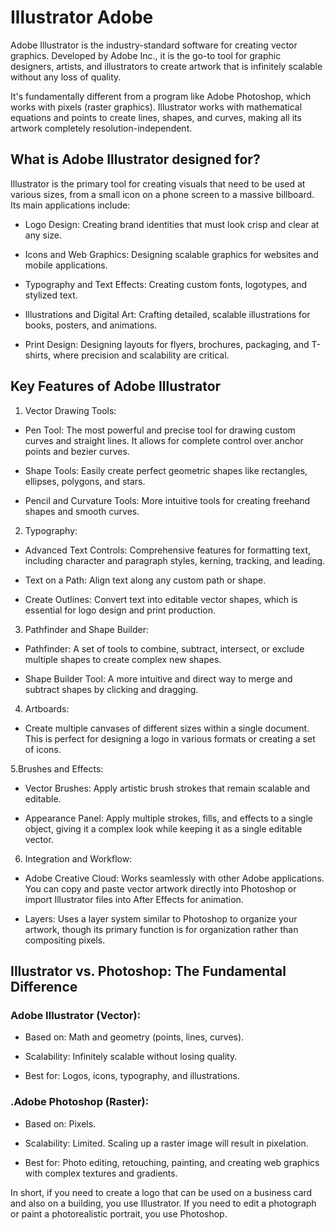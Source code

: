 # Illustrator Adobe 
Adobe Illustrator is the industry-standard software for creating vector graphics. Developed by Adobe Inc., it is the go-to tool for graphic designers, artists, and illustrators to create artwork that is infinitely scalable without any loss of quality.

It's fundamentally different from a program like Adobe Photoshop, which works with pixels (raster graphics). Illustrator works with mathematical equations and points to create lines, shapes, and curves, making all its artwork completely resolution-independent.

## What is Adobe Illustrator designed for?
Illustrator is the primary tool for creating visuals that need to be used at various sizes, from a small icon on a phone screen to a massive billboard. Its main applications include:

- Logo Design: Creating brand identities that must look crisp and clear at any size.

- Icons and Web Graphics: Designing scalable graphics for websites and mobile applications.

- Typography and Text Effects: Creating custom fonts, logotypes, and stylized text.

- Illustrations and Digital Art: Crafting detailed, scalable illustrations for books, posters, and animations.

- Print Design: Designing layouts for flyers, brochures, packaging, and T-shirts, where precision and scalability are critical.

## Key Features of Adobe Illustrator
1. Vector Drawing Tools:

- Pen Tool: The most powerful and precise tool for drawing custom curves and straight lines. It allows for complete control over anchor points and bezier curves.

- Shape Tools: Easily create perfect geometric shapes like rectangles, ellipses, polygons, and stars.

- Pencil and Curvature Tools: More intuitive tools for creating freehand shapes and smooth curves.

2. Typography:

- Advanced Text Controls: Comprehensive features for formatting text, including character and paragraph styles, kerning, tracking, and leading.

- Text on a Path: Align text along any custom path or shape.

- Create Outlines: Convert text into editable vector shapes, which is essential for logo design and print production.

3. Pathfinder and Shape Builder:

- Pathfinder: A set of tools to combine, subtract, intersect, or exclude multiple shapes to create complex new shapes.

- Shape Builder Tool: A more intuitive and direct way to merge and subtract shapes by clicking and dragging.

4. Artboards:

- Create multiple canvases of different sizes within a single document. This is perfect for designing a logo in various formats or creating a set of icons.


5.Brushes and Effects:

- Vector Brushes: Apply artistic brush strokes that remain scalable and editable.

- Appearance Panel: Apply multiple strokes, fills, and effects to a single object, giving it a complex look while keeping it as a single editable vector.

6. Integration and Workflow:

- Adobe Creative Cloud: Works seamlessly with other Adobe applications. You can copy and paste vector artwork directly into Photoshop or import Illustrator files into After Effects for animation.

- Layers: Uses a layer system similar to Photoshop to organize your artwork, though its primary function is for organization rather than compositing pixels.

## Illustrator vs. Photoshop: The Fundamental Difference
### Adobe Illustrator (Vector):

- Based on: Math and geometry (points, lines, curves).

- Scalability: Infinitely scalable without losing quality.

- Best for: Logos, icons, typography, and illustrations.

### .Adobe Photoshop (Raster):

- Based on: Pixels.

- Scalability: Limited. Scaling up a raster image will result in pixelation.

- Best for: Photo editing, retouching, painting, and creating web graphics with complex textures and gradients.

In short, if you need to create a logo that can be used on a business card and also on a building, you use Illustrator. If you need to edit a photograph or paint a photorealistic portrait, you use Photoshop.









